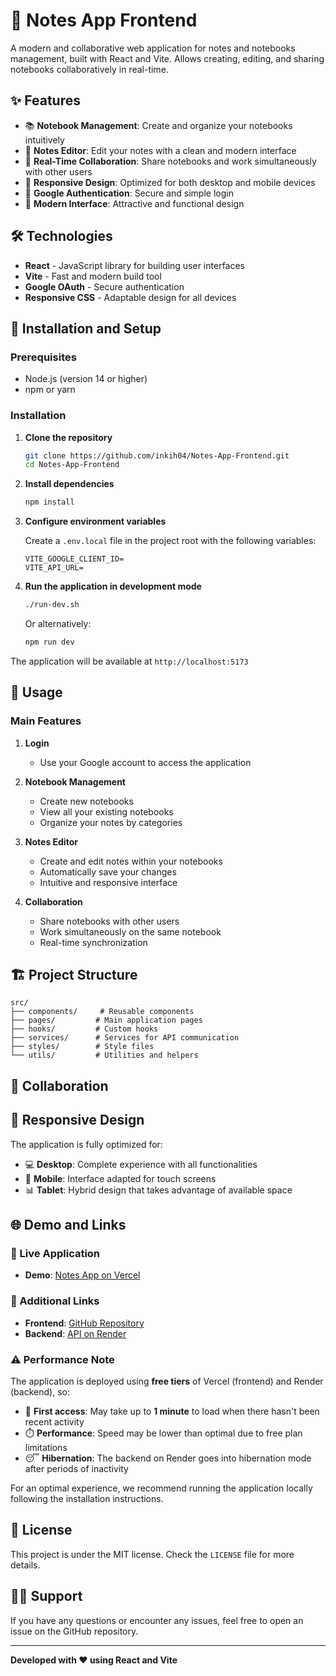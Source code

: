 # 📝 Notes App Frontend

A modern and collaborative web application for notes and notebooks management, built with React and Vite. Allows creating, editing, and sharing notebooks collaboratively in real-time.

## ✨ Features

- 📚 **Notebook Management**: Create and organize your notebooks intuitively
- 📝 **Notes Editor**: Edit your notes with a clean and modern interface
- 👥 **Real-Time Collaboration**: Share notebooks and work simultaneously with other users
- 📱 **Responsive Design**: Optimized for both desktop and mobile devices
- 🔐 **Google Authentication**: Secure and simple login
- 🎨 **Modern Interface**: Attractive and functional design

## 🛠️ Technologies

- **React** - JavaScript library for building user interfaces
- **Vite** - Fast and modern build tool
- **Google OAuth** - Secure authentication
- **Responsive CSS** - Adaptable design for all devices

## 🚀 Installation and Setup

### Prerequisites

- Node.js (version 14 or higher)
- npm or yarn

### Installation

1. **Clone the repository**
   ```bash
   git clone https://github.com/inkih04/Notes-App-Frontend.git
   cd Notes-App-Frontend
   ```

2. **Install dependencies**
   ```bash
   npm install
   ```

3. **Configure environment variables**
   
   Create a `.env.local` file in the project root with the following variables:
   ```env
   VITE_GOOGLE_CLIENT_ID=
   VITE_API_URL=
   ```

4. **Run the application in development mode**
   ```bash
   ./run-dev.sh
   ```
   
   Or alternatively:
   ```bash
   npm run dev
   ```

The application will be available at `http://localhost:5173`

## 📱 Usage

### Main Features

1. **Login**
   - Use your Google account to access the application

2. **Notebook Management**
   - Create new notebooks
   - View all your existing notebooks
   - Organize your notes by categories

3. **Notes Editor**
   - Create and edit notes within your notebooks
   - Automatically save your changes
   - Intuitive and responsive interface

4. **Collaboration**
   - Share notebooks with other users
   - Work simultaneously on the same notebook
   - Real-time synchronization

## 🏗️ Project Structure

```
src/
├── components/     # Reusable components
├── pages/         # Main application pages
├── hooks/         # Custom hooks
├── services/      # Services for API communication
├── styles/        # Style files
└── utils/         # Utilities and helpers
```

## 🤝 Collaboration


## 📱 Responsive Design

The application is fully optimized for:
- 💻 **Desktop**: Complete experience with all functionalities
- 📱 **Mobile**: Interface adapted for touch screens
- 📊 **Tablet**: Hybrid design that takes advantage of available space

## 🌐 Demo and Links

### 🚀 Live Application
- **Demo**: [Notes App on Vercel](https://notes-app-frontend-vics-projects-668ba45c.vercel.app/)

### 🔗 Additional Links
- **Frontend**: [GitHub Repository](https://github.com/inkih04/Notes-App-Frontend)
- **Backend**: [API on Render](https://notes-app-backend-37a9.onrender.com)

### ⚠️ Performance Note

The application is deployed using **free tiers** of Vercel (frontend) and Render (backend), so:

- 🐌 **First access**: May take up to **1 minute** to load when there hasn't been recent activity
- ⏱️ **Performance**: Speed may be lower than optimal due to free plan limitations
- 😴 **Hibernation**: The backend on Render goes into hibernation mode after periods of inactivity

For an optimal experience, we recommend running the application locally following the installation instructions.

## 📄 License

This project is under the MIT license. Check the `LICENSE` file for more details.

## 🙋‍♂️ Support

If you have any questions or encounter any issues, feel free to open an issue on the GitHub repository.

---

**Developed with ❤️ using React and Vite**
